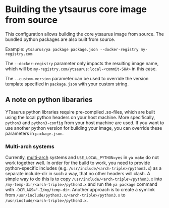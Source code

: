 # Building the ytsaurus core image from source

This configuration allows building the core ytsaurus image from source.
The bundled python packages are also built from source.

Example: `ytsaurus/ya package package.json --docker-registry my-registry.com`

The `--docker-registry` parameter only impacts the resulting image name, which will be `my-registry.com/ytsaurus:local-<commit-SHA>` in this case.

The `--custom-version` parameter can be used to override the version template specified in `package.json` with your custom string.

## A note on python libararies

YTsaurus python libraries require pre-compiled .so-files, which are built using the local python headers on your host machine.
More specifically, `python3` and `python3-config` from your host machine are used.
If you want to use another python version for building your image, you can override these parameters in `package.json`.

### Multi-arch systems

Currently, [multi-arch](https://wiki.debian.org/Multiarch/Implementation) systems and `USE_LOCAL_PYTHON=yes` in `ya make` do not work together well.
In order for the build to work, you need to provide python-specific includes (e.g. `/usr/include/<arch-triple>/python3.x`) as a separate include-dir in such a way, that no other headers will clash.
A simple way to do this is to copy `/usr/include/<arch-triple>/python3.x` into `/my-temp-dir/<arch-triple>/python3.x` and run the `ya package` command with `-DCFLAGS="-I/my/temp-dir`.
Another approach is to create a symlink from `/usr/include/python3.x/<arch-triple>/python3.x` to `/usr/include/<arch-triple>/python3.x`.

